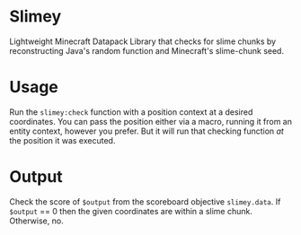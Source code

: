 # Slimey
Lightweight Minecraft Datapack Library that checks for slime chunks by reconstructing Java's random function and Minecraft's slime-chunk seed.

# Usage
Run the `slimey:check` function with a position context at a desired coordinates. You can pass the position either via a macro, running it from an entity context, however you prefer. But it will run that checking function *at* the position it was executed.

# Output
Check the score of `$output` from the scoreboard objective `slimey.data`. If `$output` == 0 then the given coordinates are within a slime chunk. Otherwise, no.
